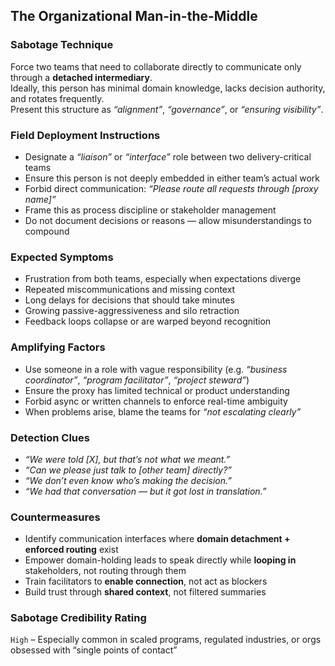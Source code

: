 ## The Organizational Man-in-the-Middle

### Sabotage Technique
Force two teams that need to collaborate directly to communicate only through a **detached intermediary**.  
Ideally, this person has minimal domain knowledge, lacks decision authority, and rotates frequently.  
Present this structure as _“alignment”_, _“governance”_, or _“ensuring visibility”_.

###  Field Deployment Instructions
- Designate a _“liaison”_ or _“interface”_ role between two delivery-critical teams
- Ensure this person is not deeply embedded in either team’s actual work
- Forbid direct communication: _“Please route all requests through [proxy name]”_
- Frame this as process discipline or stakeholder management
- Do not document decisions or reasons — allow misunderstandings to compound

### Expected Symptoms
- Frustration from both teams, especially when expectations diverge
- Repeated miscommunications and missing context
- Long delays for decisions that should take minutes
- Growing passive-aggressiveness and silo retraction
- Feedback loops collapse or are warped beyond recognition

### Amplifying Factors
- Use someone in a role with vague responsibility (e.g. _“business coordinator”_, _“program facilitator”_, _“project steward”_)
- Ensure the proxy has limited technical or product understanding
- Forbid async or written channels to enforce real-time ambiguity
- When problems arise, blame the teams for _“not escalating clearly”_

### Detection Clues
- _“We were told [X], but that’s not what we meant.”_
- _“Can we please just talk to [other team] directly?”_
- _“We don’t even know who’s making the decision.”_
- _“We had that conversation — but it got lost in translation.”_

### Countermeasures
- Identify communication interfaces where **domain detachment + enforced routing** exist
- Empower domain-holding leads to speak directly while **looping in** stakeholders, not routing through them
- Train facilitators to **enable connection**, not act as blockers
- Build trust through **shared context**, not filtered summaries

### Sabotage Credibility Rating
`High` – Especially common in scaled programs, regulated industries, or orgs obsessed with “single points of contact”
